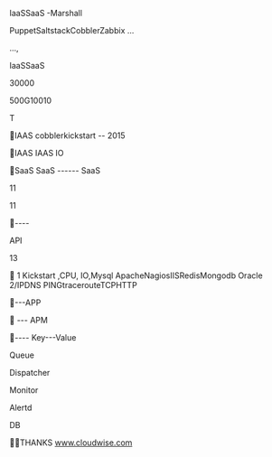 IaaSSaaS
-Marshall




  PuppetSaltstackCobblerZabbix ...
 
...,



IaaSSaaS 


   
30000
 
500G10010
 
T
 








     

IAAS
 cobblerkickstart --  2015 
     

IAAS
 IAAS 
 IO  

SaaS
SaaS
------ SaaS

















11

11

----









API



13


  1 Kickstart
,CPU, IO,Mysql ApacheNagiosIISRedisMongodb Oracle
2/IPDNS PINGtracerouteTCPHTTP 


     







---APP












 --- APM




----
Key---Value



Queue

Dispatcher

Monitor

Alertd

DB

THANKS
 www.cloudwise.com

